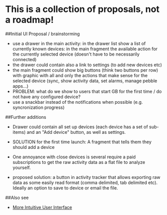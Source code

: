 # This is a collection of proposals, not a roadmap!


##Initial UI Proposal / brainstorming
* use a drawer in the main activity: in the drawer list show a list of currently known devices: in the main fragment the available action for the currently selected device (doesn't have to be necessarily connected)
 * the drawer could contain also a link to settings (to add new devices etc)
 * the main fragment could show big buttons (think two buttons per row) with graphic with all and only the actions that make sense for the selected device (sync, show activity data, set alarms, manage pebble apps...)
 * PROBLEM: what do we show to users that start GB for the first time / do not have any configured device?
* use a snackbar instead of the notifications when possible (e.g. syncronization progress)

##Further additions
* Drawer could contain all set up devices (each device has a set of sub-items) and an "Add device" button, as well as settings. 
* SOLUTION for the first time launch: A fragment that tells them they should add a device


* One annoyance with close devices is several require a paid subscriptions to get the raw activity data as a flat file to analyze yourself.  
 * proposed solution:  a button in activity tracker that allows exporting raw data as some easily read format (comma delimited, tab delimited etc).  Ideally an option to save to device or email the file.   


##Also see
* [More Intuitive User Interface](https://github.com/Freeyourgadget/Gadgetbridge/issues/301)

